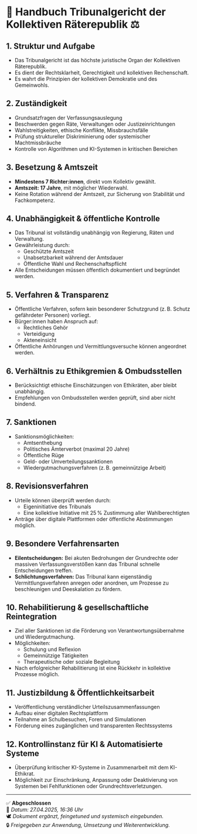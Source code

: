 # 📘 Handbuch Tribunalgericht der Kollektiven Räterepublik ⚖️

## 1. Struktur und Aufgabe
- Das Tribunalgericht ist das höchste juristische Organ der Kollektiven Räterepublik.
- Es dient der Rechtsklarheit, Gerechtigkeit und kollektiven Rechenschaft.
- Es wahrt die Prinzipien der kollektiven Demokratie und des Gemeinwohls.

## 2. Zuständigkeit
- Grundsatzfragen der Verfassungsauslegung
- Beschwerden gegen Räte, Verwaltungen oder Justizeinrichtungen
- Wahlstreitigkeiten, ethische Konflikte, Missbrauchsfälle
- Prüfung struktureller Diskriminierung oder systemischer Machtmissbräuche
- Kontrolle von Algorithmen und KI-Systemen in kritischen Bereichen

## 3. Besetzung & Amtszeit
- **Mindestens 7 Richter:innen**, direkt vom Kollektiv gewählt.
- **Amtszeit: 17 Jahre**, mit möglicher Wiederwahl.
- Keine Rotation während der Amtszeit, zur Sicherung von Stabilität und Fachkompetenz.

## 4. Unabhängigkeit & öffentliche Kontrolle
- Das Tribunal ist vollständig unabhängig von Regierung, Räten und Verwaltung.
- Gewährleistung durch:
  - Geschützte Amtszeit
  - Unabsetzbarkeit während der Amtsdauer
  - Öffentliche Wahl und Rechenschaftspflicht
- Alle Entscheidungen müssen öffentlich dokumentiert und begründet werden.

## 5. Verfahren & Transparenz
- Öffentliche Verfahren, sofern kein besonderer Schutzgrund (z. B. Schutz gefährdeter Personen) vorliegt.
- Bürger:innen haben Anspruch auf:
  - Rechtliches Gehör
  - Verteidigung
  - Akteneinsicht
- Öffentliche Anhörungen und Vermittlungsversuche können angeordnet werden.

## 6. Verhältnis zu Ethikgremien & Ombudsstellen
- Berücksichtigt ethische Einschätzungen von Ethikräten, aber bleibt unabhängig.
- Empfehlungen von Ombudsstellen werden geprüft, sind aber nicht bindend.

## 7. Sanktionen
- Sanktionsmöglichkeiten:
  - Amtsenthebung
  - Politisches Ämterverbot (maximal 20 Jahre)
  - Öffentliche Rüge
  - Geld- oder Umverteilungssanktionen
  - Wiedergutmachungsverfahren (z. B. gemeinnützige Arbeit)

## 8. Revisionsverfahren
- Urteile können überprüft werden durch:
  - Eigeninitiative des Tribunals
  - Eine kollektive Initiative mit 25 % Zustimmung aller Wahlberechtigten
- Anträge über digitale Plattformen oder öffentliche Abstimmungen möglich.

## 9. Besondere Verfahrensarten
- **Eilentscheidungen:** Bei akuten Bedrohungen der Grundrechte oder massiven Verfassungsverstößen kann das Tribunal schnelle Entscheidungen treffen.
- **Schlichtungsverfahren:** Das Tribunal kann eigenständig Vermittlungsverfahren anregen oder anordnen, um Prozesse zu beschleunigen und Deeskalation zu fördern.

## 10. Rehabilitierung & gesellschaftliche Reintegration
- Ziel aller Sanktionen ist die Förderung von Verantwortungsübernahme und Wiedergutmachung.
- Möglichkeiten:
  - Schulung und Reflexion
  - Gemeinnützige Tätigkeiten
  - Therapeutische oder soziale Begleitung
- Nach erfolgreicher Rehabilitierung ist eine Rückkehr in kollektive Prozesse möglich.

## 11. Justizbildung & Öffentlichkeitsarbeit
- Veröffentlichung verständlicher Urteilszusammenfassungen
- Aufbau einer digitalen Rechtsplattform
- Teilnahme an Schulbesuchen, Foren und Simulationen
- Förderung eines zugänglichen und transparenten Rechtssystems

## 12. Kontrollinstanz für KI & Automatisierte Systeme
- Überprüfung kritischer KI-Systeme in Zusammenarbeit mit dem KI-Ethikrat.
- Möglichkeit zur Einschränkung, Anpassung oder Deaktivierung von Systemen bei Fehlfunktionen oder Grundrechtsverletzungen.

---

✅ **Abgeschlossen**  
📅 *Datum: 27.04.2025, 16:36 Uhr*  
🕊️ *Dokument ergänzt, feingetuned und systemisch eingebunden.*  
🔒 *Freigegeben zur Anwendung, Umsetzung und Weiterentwicklung.*
